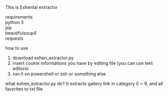 This is Exhentai extractor

requirements  
python 3  
pip  
beautifulsoup4  
requests  

how to use  
1. download exhen_extractor.py
2. insert cookie informations you have by editing file (you can use text editors)
3. run it on powershell or ssh or something else  

what exhen_extractor.py do?
It extracts gallery link in category 0 ~ 9, and all favorites to txt file  


